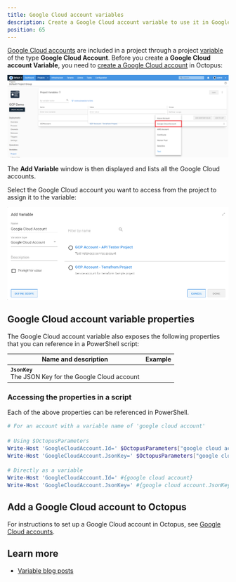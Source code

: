 ```yaml
---
title: Google Cloud account variables
description: Create a Google Cloud account variable to use it in Google Cloud deployment steps
position: 65
---
```


[Google Cloud accounts](/docs/infrastructure/accounts/google-cloud/index.md) are included in a project through a project [variable](/docs/projects/variables/index.md) of the type **Google Cloud Account**. Before you create a **Google Cloud account Variable**, you need to [create a Google Cloud account](/docs/infrastructure/accounts/google-cloud/index.md) in Octopus:

![Google Cloud account variable](images/google-cloud-account-variable.png "width=500")

The **Add Variable** window is then displayed and lists all the Google Cloud accounts.

Select the Google Cloud account you want to access from the project to assign it to the variable:

![Google Cloud account variable selection](images/google-cloud-account-variable-selection.png "width=500")

## Google Cloud account variable properties

The Google Cloud account variable also exposes the following properties that you can reference in a PowerShell script:

| Name and description | Example |
| -------------------- | ------------------------|
| **`JsonKey`** <br/> The JSON Key for the Google Cloud account| |

### Accessing the properties in a script

Each of the above properties can be referenced in PowerShell.

```powershell
# For an account with a variable name of 'google cloud account'

# Using $OctopusParameters
Write-Host 'GoogleCloudAccount.Id=' $OctopusParameters["google cloud account"]
Write-Host 'GoogleCloudAccount.JsonKey=' $OctopusParameters["google cloud account.AccessKey"]

# Directly as a variable
Write-Host 'GoogleCloudAccount.Id=' #{google cloud account}
Write-Host 'GoogleCloudAccount.JsonKey=' #{google cloud account.JsonKey}
```

## Add a Google Cloud account to Octopus

For instructions to set up a Google Cloud account in Octopus, see [Google Cloud accounts](/docs/infrastructure/accounts/google-cloud/index.md).

## Learn more

- [Variable blog posts](https://octopus.com/blog/tag/variables)